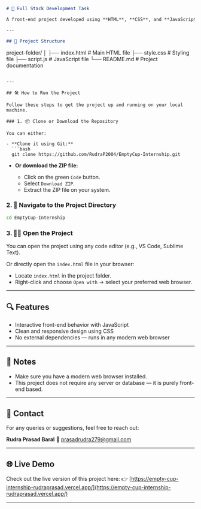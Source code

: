 ```markdown
# 🚀 Full Stack Development Task

A front-end project developed using **HTML**, **CSS**, and **JavaScript** as part of an internship task.

---

## 📁 Project Structure

```

project-folder/
│
├── index.html         # Main HTML file
├── style.css          # Styling file
├── script.js          # JavaScript file
└── README.md          # Project documentation

````

---

## 🛠️ How to Run the Project

Follow these steps to get the project up and running on your local machine.

### 1. 📦 Clone or Download the Repository

You can either:

- **Clone it using Git:**
  ```bash
  git clone https://github.com/RudraP2004/EmptyCup-Internship.git
````

* **Or download the ZIP file:**

  * Click on the green `Code` button.
  * Select `Download ZIP`.
  * Extract the ZIP file on your system.

### 2. 📂 Navigate to the Project Directory

```bash
cd EmptyCup-Internship
```

### 3. 🧑‍💻 Open the Project

You can open the project using any code editor (e.g., VS Code, Sublime Text).

Or directly open the `index.html` file in your browser:

* Locate `index.html` in the project folder.
* Right-click and choose `Open with` → select your preferred web browser.

---

## 🔍 Features

* Interactive front-end behavior with JavaScript
* Clean and responsive design using CSS
* No external dependencies — runs in any modern web browser

---

## 📌 Notes

* Make sure you have a modern web browser installed.
* This project does not require any server or database — it is purely front-end based.

---

## 📧 Contact

For any queries or suggestions, feel free to reach out:

**Rudra Prasad Baral**
📧 [prasadrudra279@gmail.com](mailto:prasadrudra279@gmail.com)

---

## 🌐 Live Demo

Check out the live version of this project here:
👉 [https://empty-cup-internship-rudraprasad.vercel.app/](https://empty-cup-internship-rudraprasad.vercel.app/)

---

```
```
